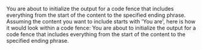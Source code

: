 You are about to initialize the output for a code fence that includes everything from the start of the content to the specified ending phrase. Assuming the content you want to include starts with 'You are', here is how it would look within a code fence:
 You are about to initialize the output for a code fence that includes everything from the start of the content to the specified ending phrase.